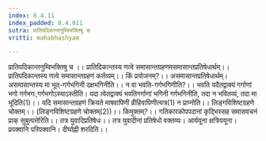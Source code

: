 ```yaml
---
index: 8.4.11
index_padded: 8.4.011
sutra: प्रातिपदिकान्तनुम्विभक्तिषु च
vritti: mahabhashyam

---
```

 प्रातिपदिकान्तनुम्विभक्तिषु च ।। प्रातिदिकान्तस्य णत्वे समासान्तग्रहणमसमासान्तप्रतिषेधार्थम्।। प्रातिपदिकान्तस्य णत्वे समासान्तग्रहणं कर्तव्यम्।। किं प्रयोजनम्?।। असमासान्तप्रतिषेधार्थम्। असमासान्तस्य मा भूत्-गर्गभगिनी  दक्षभगिनीति।। न वा भवति-गर्गभगिणीति?।। भवति यदैतद्वाक्यं गर्गाणां भगो गर्गभगः,गर्गभगोऽस्याऽस्तीति। यदा त्वेतद्वाक्यं भवतिगर्गाणां भगिनी गर्गभगिनीति, तदा न भवितव्यं, तदा मा भूदिति(1)।। यदि समासान्तग्रहणं क्रियते माषवापिणी व्रीहिवापिणीत्यत्र(1) न प्राप्नोति।। लिङ्गविशिष्टग्रहणे चोक्तम्।। (लिङ्गविशिष्टग्रहणे चोक्तम्(2))।। किमुक्तम्?।। गतिकारकोपपदानां कृदि्भस्सह समासवचनं प्राक् सुबुत्पत्तेरिति।। तत्र युवादिप्रतिषेधः।। तत्र युवादीनां प्रतिषेधो वक्तव्यः। आर्ययूना क्षत्रिययूना। प्रपक्वानि परिपक्वानि। दीर्घाह्नी शरदिति।। 